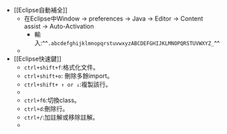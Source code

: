 - [[Eclipse自動補全]]
	- 在Eclipse中Window -> preferences -> Java -> Editor -> Content assist -> Auto-Activation
		- 輸入:^^`.abcdefghijklmnopqrstuvwxyzABCDEFGHIJKLMNOPQRSTUVWXYZ_`^^
	-
- [[Eclipse快速鍵]]
	- `ctrl+shift+f`:格式化文件。
	- `ctrl+shift+o`: 刪除多餘import。
	- `ctrl+shift+ ↑ or ↓`:複製該行。
	-
	- `ctrl+f6`:切換class。
	- `ctrl+d`:刪除行。
	- `ctrl+/`:加註解或移除註解。
	-